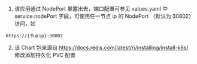 1. 该应用通过 NodePort 暴露出去，端口配置可参见 values.yaml 中 service.nodePort 字段，可使用任一节点 ip 的 NodePort （默认为 30802）访问，如
```console
https://{节点ip}:30802
```

2. 该 Chart 包来源自 https://docs.redis.com/latest/ri/installing/install-k8s/
   修改添加持久化 PVC 配置
